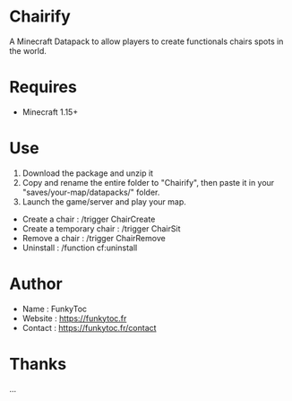# Chairify
A Minecraft Datapack to allow players to create functionals chairs spots in the world.

# Requires
- Minecraft 1.15+

# Use
1. Download the package and unzip it
2. Copy and rename the entire folder to "Chairify", then paste it in your "saves/your-map/datapacks/" folder.
3. Launch the game/server and play your map.

- Create a chair : /trigger ChairCreate
- Create a temporary chair : /trigger ChairSit
- Remove a chair : /trigger ChairRemove
- Uninstall : /function cf:uninstall

# Author
- Name : FunkyToc
- Website : https://funkytoc.fr
- Contact : https://funkytoc.fr/contact

# Thanks
...
